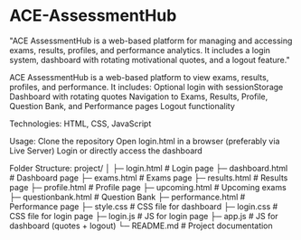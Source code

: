 # ACE-AssessmentHub
"ACE AssessmentHub is a web-based platform for managing and accessing exams, results, profiles, and performance analytics. It includes a login system, dashboard with rotating motivational quotes, and a logout feature."

ACE AssessmentHub is a web-based platform to view exams, results, profiles, and performance. It includes:
Optional login with sessionStorage
Dashboard with rotating quotes
Navigation to Exams, Results, Profile, Question Bank, and Performance pages
Logout functionality

Technologies: HTML, CSS, JavaScript

Usage:
Clone the repository
Open login.html in a browser (preferably via Live Server)
Login or directly access the dashboard

Folder Structure:
project/
│
├─ login.html         # Login page
├─ dashboard.html     # Dashboard page
├─ exams.html         # Exams page
├─ results.html       # Results page
├─ profile.html       # Profile page
├─ upcoming.html      # Upcoming exams
├─ questionbank.html  # Question Bank
├─ performance.html   # Performance page
├─ style.css          # CSS file for dashboard
├─ login.css          # CSS file for login page
├─ login.js           # JS for login page
├─ app.js             # JS for dashboard (quotes + logout)
└─ README.md          # Project documentation


